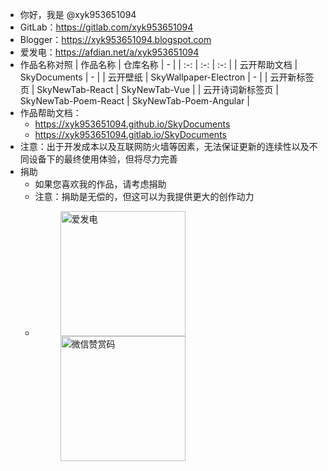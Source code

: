 - 你好，我是 @xyk953651094
- GitLab：https://gitlab.com/xyk953651094
- Blogger：https://xyk953651094.blogspot.com
- 爱发电：https://afdian.net/a/xyk953651094
- 作品名称对照
  | 作品名称 | 仓库名称 | - |
  | :-: | :-: | :-: |
  | 云开帮助文档 | SkyDocuments | - |
  | 云开壁纸 | SkyWallpaper-Electron | - |
  | 云开新标签页 | SkyNewTab-React | SkyNewTab-Vue |
  | 云开诗词新标签页 | SkyNewTab-Poem-React | SkyNewTab-Poem-Angular |
- 作品帮助文档：
  - https://xyk953651094.github.io/SkyDocuments
  - https://xyk953651094.gitlab.io/SkyDocuments
- 注意：出于开发成本以及互联网防火墙等因素，无法保证更新的连续性以及不同设备下的最终使用体验，但将尽力完善
- 捐助
  - 如果您喜欢我的作品，请考虑捐助
  - 注意：捐助是无偿的，但这可以为我提供更大的创作动力
  - <figure class="half">
      <img width="200" alt="爱发电" src="https://github.com/xyk953651094/SkyNewTab-React/assets/28004442/7766955b-46fe-490f-aadb-55099ce4f6fc">
      <img width="200" alt="微信赞赏码" src="https://github.com/xyk953651094/SkyNewTab-React/assets/28004442/6b7c2305-753c-4841-9031-106f39683494">
    </figure>

<!---
XYK953651094/XYK953651094 is a ✨ special ✨ repository because its `README.md` (this file) appears on your GitHub profile.
You can click the Preview link to take a look at your changes.
--->
